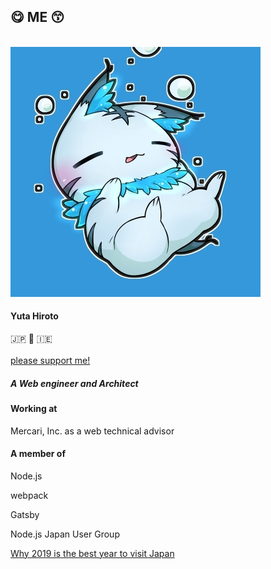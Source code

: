 <!-- background: japan -->

<!-- note
First of all, let me introduce myself.

I'm Yuta. Everyone calls me "hiroppy".
I came to Dublin from Japan / to study English, so I'm a student now!
I'm living in Dublin until September / and then / I'm going to go back to Japan.

Currently, I'm a technical advisor at Mercari / and / working on improving webpack as an OSS developer.
Also, I'm a Node.js Core Collaborator.

This picture above is a famous shrine in Japan / was taken from the article / called "Why 2019 is the best year to visit Japan".

If you come to Japan / at this time of year, you will see the cherry blossoms / like in this picture.
-->

## 😋 ME 😙

<br />
<div class="profile">
  <div class="profile-left">
    <img src="../../../common/images/profile.jpg" alt="profile" class="profile-avatar">
    <h4 class="profile-name">Yuta Hiroto</h4>
    🇯🇵 🛫 🇮🇪
    <br />
    <div class="sns-list">
      <a href="https://hiroppy.me" target="_blank">
        <i class="fas fa-home"></i>
      </a>
      <a href="https://twitter.com/about_hiroppy" target="_blank">
        <i class="fab fa-twitter"></i>
      </a>
      <a href="https://github.com/hiroppy" target="_blank">
        <i class="fab fa-github"></i>
      </a>
      <a href="https://www.facebook.com/abouthiroppy" target="_blank">
        <i class="fab fa-facebook"></i>
      </a>
      <a href="https://www.linkedin.com/in/hiroppy" target="_blank">
        <i class="fab fa-linkedin"></i>
      </a>
    </div>
    <br>
    <a href="https://www.patreon.com/hiroppy">please support me!</a>
  </div>
  <div class="profile-right">
    <h5>
      <i class="fab fa-js"></i>
      A Web engineer and Architect
    </h5>
    <h4>Working at</h4>
    <p>Mercari, Inc. as a web technical advisor</p>
    <h4>A member of</h4>
    <p>Node.js</p>
    <p>webpack</p>
    <p>Gatsby</p>
    <p>Node.js Japan User Group</p>
  </div>
</div>

<a href="https://www.womanandhome.com/travel/best-time-to-visit-japan-55928/" class="ref-link">Why 2019 is the best year to visit Japan</a>
